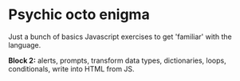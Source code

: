 # Psychic octo enigma

Just a bunch of basics Javascript exercises to get 'familiar' with the language.

**Block 2:** alerts, prompts, transform data types, dictionaries, loops, conditionals, write into HTML from JS.